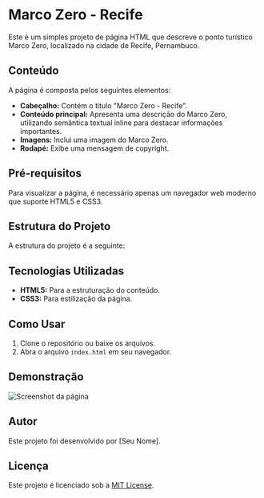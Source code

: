 # Marco Zero - Recife

Este é um simples projeto de página HTML que descreve o ponto turístico Marco Zero, localizado na cidade de Recife, Pernambuco.

## Conteúdo

A página é composta pelos seguintes elementos:

- **Cabeçalho:** Contém o título "Marco Zero - Recife".
- **Conteúdo principal:** Apresenta uma descrição do Marco Zero, utilizando semântica textual inline para destacar informações importantes.
- **Imagens:** Inclui uma imagem do Marco Zero.
- **Rodapé:** Exibe uma mensagem de copyright.

## Pré-requisitos

Para visualizar a página, é necessário apenas um navegador web moderno que suporte HTML5 e CSS3.

## Estrutura do Projeto

A estrutura do projeto é a seguinte:


## Tecnologias Utilizadas

- **HTML5:** Para a estruturação do conteúdo.
- **CSS3:** Para estilização da página.

## Como Usar

1. Clone o repositório ou baixe os arquivos.
2. Abra o arquivo `index.html` em seu navegador.

## Demonstração

![Screenshot da página](images/marco_zero_recife.jpg)

## Autor

Este projeto foi desenvolvido por [Seu Nome].

## Licença

Este projeto é licenciado sob a [MIT License](LICENSE).

